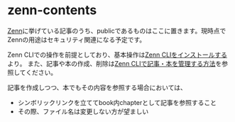# zenn-contents
[Zenn](https://zenn.dev/)に挙げている記事のうち、publicであるものはここに置きます。現時点でZennの用途はセキュリティ関連になる予定です。

Zenn CLIでの操作を前提としており、基本操作は[Zenn CLIをインストールする](https://zenn.dev/zenn/articles/install-zenn-cli)より。
また、記事や本の作成、削除は[Zenn CLIで記事・本を管理する方法](https://zenn.dev/zenn/articles/zenn-cli-guide#cli%E3%81%A7%E6%9C%AC%EF%BC%88book%EF%BC%89%E3%82%92%E7%AE%A1%E7%90%86%E3%81%99%E3%82%8B)を参照してください。


記事を作成しつつ、本でもその内容を参照する場合においては、
- シンボリックリンクを立ててbook内chapterとして記事を参照すること
- その際、ファイル名は変更しない方が望ましい

